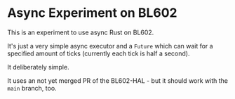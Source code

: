# Async Experiment on BL602

This is an experiment to use async Rust on BL602.

It's just a very simple async executor and a `Future` which can wait for a specified amount of ticks (currently each tick is half a second).

It deliberately simple.

It uses an not yet merged PR of the BL602-HAL - but it should work with the `main` branch, too.
